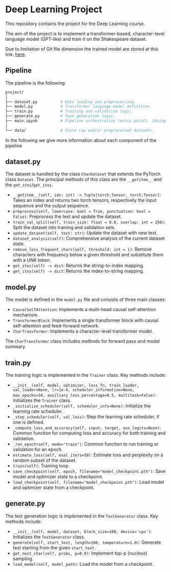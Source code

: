 # Deep Learning Project

This repository contains the project for the Deep Learning course.

The aim of the project is to implement a transformer-based, character-level language model (GPT-like) and train it on the Shakespeare dataset.

Due to limitation of Git file dimension the trained model are stored at this link: [here](https://drive.google.com/drive/folders/1u_u87eAquOVoCSmaK108wV9FqFJMqa3A?usp=share_link).

## Pipeline
The pipeline is the following:
```bash 
project/
│
├── dataset.py          # Data loading and preprocessing.
├── model.py            # Transformer language model definition.
├── train.py            # Training and validation logic.
├── generate.py         # Text generation logic.
├── main.ipynb          # Pipeline orchestration (entry point). [Using .ipynb for train on Google Colab or Kaggle]
│
└── data/               # Store raw and/or preprocessed datasets.
```
In the following we give more information about each component of the pipeline

## dataset.py
The dataset is handled by the class `CharDataset` that extends the PyTorch class `Dataset`. The principal methods of this class are the `__getitem__` and the `get_stoi`/`get_itos`.

- `__getitem__(self, idx: int) -> Tuple[torch.Tensor, torch.Tensor]`: Takes an index and returns two torch tensors, respectively the input sequence and the output sequence.
- `preprocess(self, lowercase: bool = True, punctuation: bool = False)`: Preprocess the text and update the dataset.
- `train_val_split(self, train_size: float = 0.8, overlap: int = 250)`: Split the dataset into training and validation sets.
- `update_dataset(self, text: str)`: Update the dataset with new text.
- `dataset_analysis(self)`: Comprehensive analysis of the current dataset state.
- `remove_less_frequent_chars(self, threshold: int = 1)`: Remove characters with frequency below a given threshold and substitute them with a UNK token.
- `get_stoi(self) -> dict`: Returns the string-to-index mapping.
- `get_itos(self) -> dict`: Returns the index-to-string mapping.
## model.py
The model is defined in the `model.py` file and consists of three main classes:

- `CausalSelfAttention`: Implements a multi-head causal self-attention mechanism.
- `TransformerBlock`: Implements a single transformer block with causal self-attention and feed-forward network.
- `CharTransformer`: Implements a character-level transformer model.

The `CharTransformer` class includes methods for forward pass and model summary.

## train.py
The training logic is implemented in the `Trainer` class. Key methods include:

- `__init__(self, model, optimizer, loss_fn, train_loader, val_loader=None, lr=1e-4, scheduler_information=None, max_epochs=10, auxiliary_loss_percentage=0.5, multitask=False)`: Initializes the `Trainer` class.
- `_initialize_scheduler(self, scheduler_info=None)`: Initialize the learning rate scheduler.
- `_step_scheduler(self, val_loss)`: Step the learning rate scheduler, if one is defined.
- `_compute_loss_and_accuracy(self, input, target, aux_logits=None)`: Common function for computing loss and accuracy for both training and validation.
- `_run_epoch(self, mode="train")`: Common function to run training or validation for an epoch.
- `estimate_loss(self, eval_iters=50)`: Estimate loss and perplexity on a random subset of the dataset.
- `train(self)`: Training loop.
- `save_checkpoint(self, epoch, filename="model_checkpoint.pth")`: Save model and optimizer state to a checkpoint.
- `load_checkpoint(self, filename="model_checkpoint.pth")`: Load model and optimizer state from a checkpoint.

## generate.py
The text generation logic is implemented in the `TextGenerator` class. Key methods include:

- `__init__(self, model, dataset, block_size=100, device='cpu')`: Initializes the `TextGenerator` class.
- `generate(self, start_text, length=100, temperature=1.0)`: Generate text starting from the given `start_text`.
- `get_next_char(self, probs, p=0.9)`: Implement top-p (nucleus) sampling.
- `load_model(self, model_path)`: Load the model from a checkpoint.
